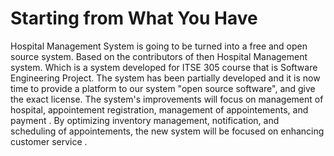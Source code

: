 
# Starting from What You Have
Hospital Management System is going to be turned into a free and open source system. Based on the contributors of then Hospital Management system. 
Which is a system developed for ITSE 305 course that is Software Engineering Project. The system has been partially developed  and it is now time to provide a platform to our system
"open source software", and give the exact license.
The system's improvements will focus on management of hospital, appointement registration, management of appointements, and payment
. By optimizing inventory management, notification, 
and scheduling of appointements, the new system will be focused on enhancing customer service .
